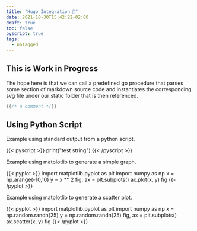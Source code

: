 ```yaml
---
title: "Hugo Integration 🧭"
date: 2021-10-30T15:42:22+02:00
draft: true
toc: false
pyscript: true
tags:
  - untagged
---
```


## This is Work in Progress

The hope here is that we can call a predefined go procedure that parses
some section of markdown source code and instantiates the corresponding svg file
under our static folder that is then referenced.

``` go
{{/* a comment */}}
```

## Using Python Script

Example using standard output from a python script.

{{< pyscript >}}
print("test string")
{{< /pyscript >}}

Example using matplotlib to generate a simple graph.

{{< pyplot >}}
import matplotlib.pyplot as plt
import numpy as np
x = np.arange(-10,10)
y = x ** 2
fig, ax = plt.subplots()
ax.plot(x, y)
fig
{{< /pyplot >}}


Example using matplotlib to generate a scatter plot.

{{< pyplot >}}
import matplotlib.pyplot as plt
import numpy as np
x = np.random.randn(25)
y = np.random.randn(25)
fig, ax = plt.subplots()
ax.scatter(x, y)
fig
{{< /pyplot >}}
